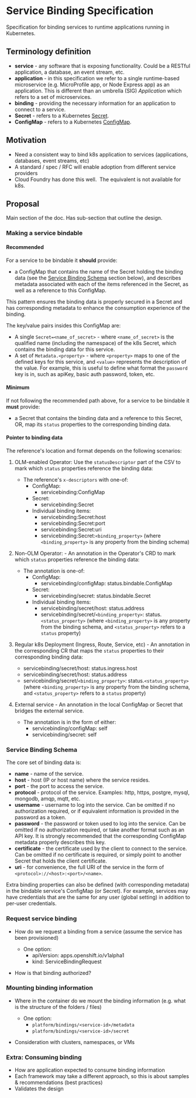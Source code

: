 # Service Binding Specification

Specification for binding services to runtime applications running in Kubernetes.  

## Terminology definition

*  **service** - any software that is exposing functionality.  Could be a RESTful application, a database, an event stream, etc.
*  **application** - in this specification we refer to a single runtime-based microservice (e.g. MicroProfile app, or Node Express app) as an application.  This is different than an umbrella (SIG) _Application_ which refers to a set of microservices.
*  **binding** - providing the necessary information for an application to connect to a service.
*  **Secret** - refers to a Kubernetes [Secret](https://kubernetes.io/docs/concepts/configuration/secret/).
*  **ConfigMap** - refers to a Kubernetes [ConfigMap](https://kubernetes.io/docs/tasks/configure-pod-container/configure-pod-configmap/).

## Motivation

*  Need a consistent way to bind k8s application to services (applications, databases, event streams, etc)
*  A standard / spec / RFC will enable adoption from different service providers
*  Cloud Foundry has done this well.  The equivalent is not available for k8s.

## Proposal

Main section of the doc.  Has sub-section that outline the design.

### Making a service bindable

#### Recommended
For a service to be bindable it **should** provide:
* a ConfigMap that contains the name of the Secret holding the binding data (see the [Service Binding Schema](#service-binding-schema) section below), and describes metadata associated with each of the items referenced in the Secret, as well as a reference to this ConfigMap.

This pattern ensures the binding data is properly secured in a Secret and has corresponding metadata to enhance the consumption experience of the binding. 

The key/value pairs insides this ConfigMap are:
* A single `Secret=<name_of_secret>` - where `<name_of_secret>` is the qualified name (including the namespace) of the k8s Secret, which contains the binding data for this service.
* A set of `Metadata.<property>` - where `<property>` maps to one of the defined keys for this service, and `<value>` represents the description of the value.  For example, this is useful to define what format the `password` key is in, such as apiKey, basic auth password, token, etc.


#### Minimum
If not following the recommended path above, for a service to be bindable it **must** provide:
* a Secret that contains the binding data and a reference to this Secret, OR, map its `status` properties to the corresponding binding data.

#### Pointer to binding data

The reference's location and format depends on the following scenarios:

1. OLM-enabled Operator: Use the `statusDescriptor` part of the CSV to mark which `status` properties reference the binding data:
    * The reference's `x-descriptors` with one-of:
      * ConfigMap:
        * servicebinding:ConfigMap
      * Secret:
        * servicebinding:Secret
      * Individual binding items:
        * servicebinding:Secret:host
        * servicebinding:Secret:port
        * servicebinding:Secret:uri
        * servicebinding:Secret:`<binding_property>`  (where `<binding_property>` is any property from the binding schema)

2. Non-OLM Operator: - An annotation in the Operator's CRD to mark which `status` properties reference the binding data:
    * The annotation is one-of:
      * ConfigMap:
        * servicebinding/configMap: status.bindable.ConfigMap
      * Secret:
        * servicebinding/secret: status.bindable.Secret
      * Individual binding items:
        * servicebinding/secret/host: status.address
        * servicebinding/secret/`<binding_property>`: status.`<status_property>` (where `<binding_property>` is any property from the binding schema, and `<status_property>` refers to a `status` property)

3. Regular k8s Deployment (Ingress, Route, Service, etc)  - An annotation in the corresponding CR that maps the `status` properties to their corresponding binding data:
      * servicebinding/secret/host: status.ingress.host
      * servicebinding/secret/host: status.address
      * servicebinding/secret/`<binding_property>`: status.`<status_property>` (where `<binding_property>` is any property from the binding schema, and `<status_property>` refers to a `status` property)

4. External service - An annotation in the local ConfigMap or Secret that bridges the external service.
    * The annotation is in the form of either:
      * servicebinding/configMap: self
      * servicebinding/secret: self

### Service Binding Schema

The core set of binding data is:
* **name** - name of the service.
* **host** - host (IP or host name) where the service resides.
* **port** - the port to access the service.
* **protocol** - protocol of the service.  Examples: http, https, postgre, mysql, mongodb, amqp, mqtt, etc.
* **username** - username to log into the service.  Can be omitted if no authorization required, or if equivalent information is provided in the password as a token.
* **password** - the password or token used to log into the service.  Can be omitted if no authorization required, or take another format such as an API key.  It is strongly recommended that the corresponding ConfigMap metadata properly describes this key.
* **certificate** - the certificate used by the client to connect to the service.  Can be omitted if no certificate is required, or simply point to another Secret that holds the client certificate.  
* **uri** - for convenience, the full URI of the service in the form of `<protocol>://<host>:<port>/<name>`.

Extra binding properties can also be defined (with corresponding metadata) in the bindable service's ConfigMap (or Secret).  For example, services may have credentials that are the same for any user (global setting) in addition to per-user credentials.


### Request service binding

* How do we request a binding from a service (assume the service has been provisioned)
  * One option:
    * apiVersion: apps.openshift.io/v1alpha1
    * kind: ServiceBindingRequest

* How is that binding authorized?

### Mounting binding information

* Where in the container do we mount the binding information (e.g. what is the structure of the folders / files)
  * One option:
    * `platform/bindings/<service-id>/metadata`
    * `platform/bindings/<service-id>/secret`

* Consideration with clusters, namespaces, or VMs

### Extra:  Consuming binding

*  How are application expected to consume binding information 
*  Each framework may take a different approach, so this is about samples & recommendations (best practices)
*  Validates the design
